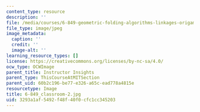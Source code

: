 ```yaml
---
content_type: resource
description: ''
file: /media/courses/6-849-geometric-folding-algorithms-linkages-origami-polyhedra-fall-2012/3293a1af5492f48f40f0cfc1cc345203_6-849_classroom-2.jpg
file_type: image/jpeg
image_metadata:
  caption: ''
  credit: ''
  image-alt: ''
learning_resource_types: []
license: https://creativecommons.org/licenses/by-nc-sa/4.0/
ocw_type: OCWImage
parent_title: Instructor Insights
parent_type: ThisCourseAtMITSection
parent_uid: 60b2c196-be77-e326-a65c-ead778a4815e
resourcetype: Image
title: 6-849_classroom-2.jpg
uid: 3293a1af-5492-f48f-40f0-cfc1cc345203
---
```

